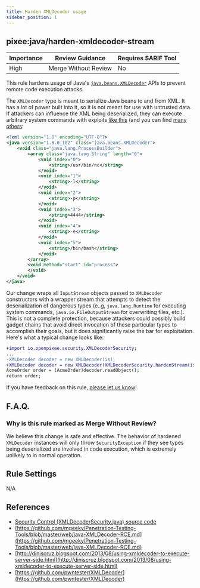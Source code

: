 ```yaml
---
title: Harden XMLDecoder usage
sidebar_position: 1
---
```



## pixee:java/harden-xmldecoder-stream
| Importance | Review Guidance      | Requires SARIF Tool |
|------------|----------------------|---------------------|
 | High       | Merge Without Review | No                  |

This rule hardens usage of Java's [`java.beans.XMLDecoder`](https://docs.oracle.com/en/java/javase/17/docs/api/java.desktop/java/beans/XMLDecoder.html) APIs to prevent remote code execution attacks.

The `XMLDecoder` type is meant to serialize Java beans to and from XML. It has a lot of power built into it, so it is not meant for use with untrusted data. If attackers can influence the XML being deserialized, they can execute arbitrary system commands with exploits [like this](https://github.com/mgeeky/Penetration-Testing-Tools/blob/master/web/java-XMLDecoder-RCE.md) (and you can find [many others](https://github.com/pwntester/XMLDecoder):

```xml
<?xml version="1.0" encoding="UTF-8"?>
<java version="1.8.0_102" class="java.beans.XMLDecoder">
    <void class="java.lang.ProcessBuilder">
        <array class="java.lang.String" length="6">
            <void index="0">
                <string>/usr/bin/nc</string>
            </void>
            <void index="1">
                <string>-l</string>
            </void>
            <void index="2">
                <string>-p</string>
            </void>
            <void index="3">
                <string>4444</string>
            </void>
            <void index="4">
                <string>-e</string>
            </void>
            <void index="5">
                <string>/bin/bash</string>
            </void>
        </array>
        <void method="start" id="process">
        </void>
    </void>
</java>
```

Our change wraps all `InputStream` objects passed to `XMLDecoder` constructors with a wrapper stream that attempts to detect the deserialization of dangerous types (e..g, `java.lang.Runtime` for executing system commands, `java.io.FileOutputStream` for overwriting files, etc.). This is not a complete protection, because attackers could possibly build gadget chains that avoid direct invocation of these particular types to accomplish their goals, but it does significantly raise the bar for exploitation. Here's what a typical change looks like:

```diff
+import io.openpixee.security.XMLDecoderSecurity;
...
-XMLDecoder decoder = new XMLDecoder(is);
+XMLDecoder decoder = new XMLDecoder(XMLDecoderSecurity.hardenStream(is), null, null);
AcmeOrder order = (AcmeOrder)decoder.readObject();
return order;
```

If you have feedback on this rule, [please let us know](mailto:feedback@pixee.ai)!

## F.A.Q. 

### Why is this rule marked as Merge Without Review?

We believe this change is safe and effective. The behavior of hardened `XMLDecoder` instances will only throw `SecurityException` if they see types being deserialized are involved in code execution, which is extremely unlikely to in normal operation.

## Rule Settings

N/A

## References
* [Security Control (XMLDecoderSecurity.java) source code](https://github.com/openpixee/java-security-toolkit/blob/main/src/main/java/io/openpixee/security/XMLDecoderSecurity.java)
* [https://github.com/mgeeky/Penetration-Testing-Tools/blob/master/web/java-XMLDecoder-RCE.md](https://github.com/mgeeky/Penetration-Testing-Tools/blob/master/web/java-XMLDecoder-RCE.md)
* [http://diniscruz.blogspot.com/2013/08/using-xmldecoder-to-execute-server-side.html](http://diniscruz.blogspot.com/2013/08/using-xmldecoder-to-execute-server-side.html)
* [https://github.com/pwntester/XMLDecoder](https://github.com/pwntester/XMLDecoder)
